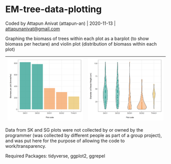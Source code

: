 # EM-tree-data-plotting
Coded by Attapun Anivat (attapun-an) | 2020-11-13 | attapunanivat@gmail.com

Graphing the biomass of trees within each plot as a barplot (to show biomass per hectare) and violin plot (distribution of biomass within each plot)

|![](Output/Mean-Biomass-Plot.png)|![](Output/DBH-within-plot.png)|
|---|:---|

Data from SK and SG plots were not collected by or owned by the programmer (was collected by different people as part of a group project), and was put here for the purpose of allowing the code to work/transparency.

Required Packages: tidyverse, ggplot2, ggrepel
